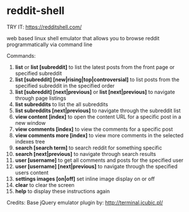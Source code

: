 # reddit-shell

TRY IT: https://redditshell.com/

web based linux shell emulator that allows you to browse reddit programmatically via command line

Commands:

1. **list** or **list [subreddit]** to list the latest posts from the front page or specified subreddit
2. **list [subreddit] [new|rising|top|controversial]**  to list posts from the specified subreddit in the specified order
3. **list [subreddit] [next|previous]** or **list [next|previous]** to navigate through page listings
4. **list subreddits** to list the all subreddits
5. **list subreddits [next|previous]** to navigate through the subreddit list
6. **view content [index]** to open the content URL for a specific post in a new window
7. **view comments [index]** to view the comments for a specific post
8. **view comments more [index]** to view more comments in the selected indexes tree
9. **search [search term]** to search reddit for something specific
10. **search [next|previous]** to navigate through search results
11. **user [username]** to get all comments and posts for the specified user
12. **user [username] [next|previous]** to navigate through the specified users content
13. **settings images [on|off]** set inline image display on or off
14. **clear** to clear the screen
15. **help** to display these instructions again

Credits: Base jQuery emulator plugin by: http://terminal.jcubic.pl/
